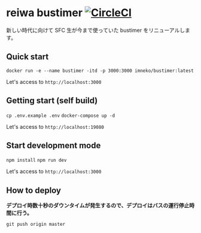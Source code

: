 # reiwa bustimer [![CircleCI](https://circleci.com/gh/sfc-tlab/reiwa_bustimer/tree/master.svg?style=svg)](https://circleci.com/gh/sfc-tlab/reiwa_bustimer/tree/master)

新しい時代に向けて SFC 生が今まで使っていた bustimer をリニューアルします。

## Quick start

`docker run -e --name bustimer -itd -p 3000:3000 imneko/bustimer:latest`

Let's access to `http://localhost:3000`

## Getting start (self build)

`cp .env.example .env`
`docker-compose up -d`

Let's access to `http://localhost:19080`

## Start development mode

`npm install`
`npm run dev`

Let's access to `http://localhost:3000`

## How to deploy

**デプロイ時数十秒のダウンタイムが発生するので、デプロイはバスの運行停止時間に行う。**

`git push origin master`
